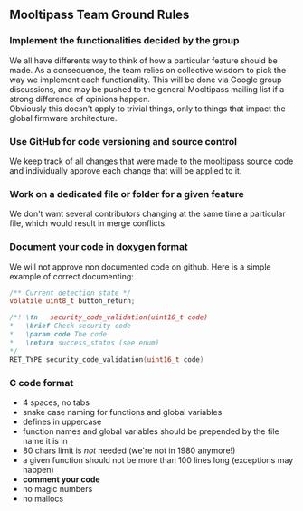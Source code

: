 ## [](#header-1)Mooltipass Team Ground Rules  
  
### [](#header-3) Implement the functionalities decided by the group  
We all have differents way to think of how a particular feature should be made. As a consequence, the team relies on collective wisdom to pick the way we implement each functionality. This will be done via Google group discussions, and may be pushed to the general Mooltipass mailing list if a strong difference of opinions happen.  
Obviously this doesn't apply to trivial things, only to things that impact the global firmware architecture.

### [](#header-3) Use GitHub for code versioning and source control
We keep track of all changes that were made to the mooltipass source code and individually approve each change that will be applied to it.

### [](#header-3) Work on a dedicated file or folder for a given feature
We don't want several contributors changing at the same time a particular file, which would result in merge conflicts.

### [](#header-3) Document your code in doxygen format
We will not approve non documented code on github. Here is a simple example of correct documenting:

```c
/** Current detection state */
volatile uint8_t button_return;

/*!	\fn   security_code_validation(uint16_t code)
*	\brief Check security code
*	\param code	The code
*	\return success_status (see enum)
*/
RET_TYPE security_code_validation(uint16_t code)
```

### [](#header-3)C code format
- 4 spaces, no tabs
- snake case naming for functions and global variables
- defines in uppercase
- function names and global variables should be prepended by the file name it is in
- 80 chars limit is *not* needed (we're not in 1980 anymore!)
- a given function should not be more than 100 lines long (exceptions may happen)
- **comment your code**
- no magic numbers
- no mallocs
